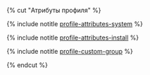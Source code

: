 {% cut "Атрибуты профиля" %}

  {% include notitle [profile-attributes-system](profile-attributes-system.md) %}
  
  {% include notitle [profile-attributes-install](profile-attributes-install.md) %}

  {% include notitle [profile-custom-group](profile-custom-group.md) %} 

{% endcut %}
